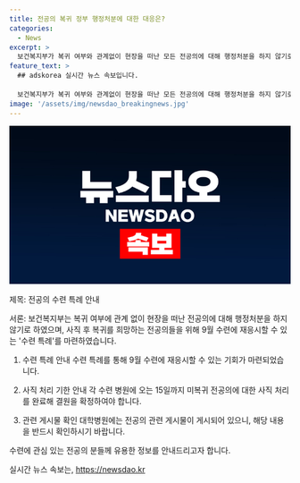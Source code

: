 ```yaml
---
title: 전공의 복귀 정부 행정처분에 대한 대응은?
categories:
  - News
excerpt: >
  보건복지부가 복귀 여부와 관계없이 현장을 떠난 모든 전공의에 대해 행정처분을 하지 않기로 결정했다. 또한, 사직 후 복귀를 희망하는 전공의들을 위해 수련 특례를 적용하는 방안을 마련하고, 각 수련 병원에 15일까지 미복귀 전공의에 대한 사직 처리를 완료해 결원을 확정해야 한다고 밝혔다.
feature_text: >
  ## adskorea 실시간 뉴스 속보입니다.

  보건복지부가 복귀 여부와 관계없이 현장을 떠난 모든 전공의에 대해 행정처분을 하지 않기로 결정했다. 또한, 사직 후 복귀를 희망하는 전공의들을 위해 수련 특례를 적용하는 방안을 마련하고, 각 수련 병원에 15일까지 미복귀 전공의에 대한 사직 처리를 완료해 결원을 확정해야 한다고 밝혔다.
image: '/assets/img/newsdao_breakingnews.jpg'
---
```


<p><img src="/assets/img/newsdao_breakingnews.jpg" alt="adskorea 속보" /></p>

<p>제목: 전공의 수련 특례 안내</p>

<p>서론:
보건복지부는 복귀 여부에 관계 없이 현장을 떠난 전공의에 대해 행정처분을 하지 않기로 하였으며, 사직 후 복귀를 희망하는 전공의들을 위해 9월 수련에 재응시할 수 있는 '수련 특례'를 마련하였습니다.</p>

<ol>
<li><p>수련 특례 안내
수련 특례를 통해 9월 수련에 재응시할 수 있는 기회가 마련되었습니다.</p></li>
<li><p>사직 처리 기한 안내
각 수련 병원에 오는 15일까지 미복귀 전공의에 대한 사직 처리를 완료해 결원을 확정하여야 합니다.</p></li>
<li><p>관련 게시물 확인
대학병원에는 전공의 관련 게시물이 게시되어 있으니, 해당 내용을 반드시 확인하시기 바랍니다.</p></li>
</ol>

<p>수련에 관심 있는 전공의 분들께 유용한 정보를 안내드리고자 합니다.</p>
실시간 뉴스 속보는, <a href="https://newsdao.kr" rel="dofollow">https://newsdao.kr</a>


